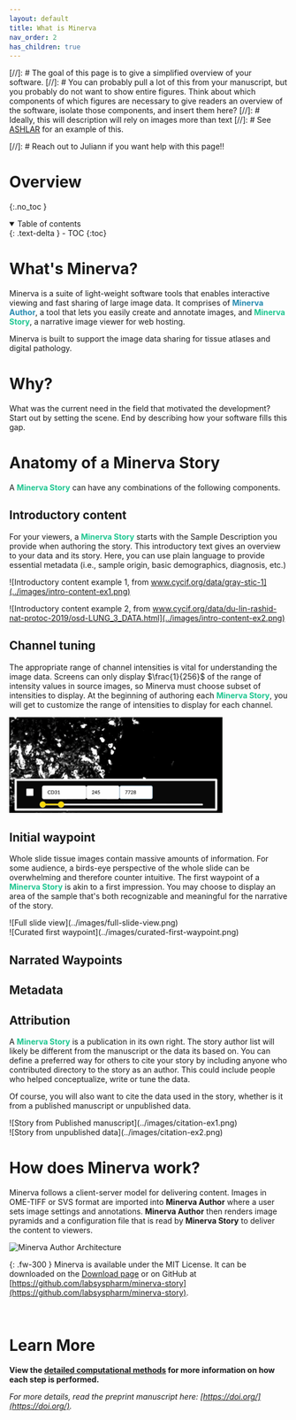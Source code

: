 ```yaml
---
layout: default
title: What is Minerva
nav_order: 2
has_children: true
---
```


[//]: # The goal of this page is to give a simplified overview of your software. 
[//]: # You can probably pull a lot of this from your manuscript, but you probably do not want to show entire figures. Think about which components of which figures are necessary to give readers an overview of the software, isolate those components, and insert them here?
[//]: # Ideally, this will description will rely on images more than text
[//]: # See [ASHLAR](https://labsyspharm.github.io/ashlar/overview/overview-land.html) for an example of this.

[//]: # Reach out to Juliann if you want help with this page!!

# Overview 

{:.no_toc }

<details open markdown="block">
  <summary>
    Table of contents
  </summary>
  {: .text-delta }
  - TOC
{:toc}
</details>

# What's Minerva?
Minerva is a suite of light-weight software tools that enables interactive viewing and fast sharing of large image data. It comprises of <span style="color: #278AB0;">**Minerva Author**</span>, a tool that lets you easily create and annotate images, and <span style="color: #1DC690;">**Minerva Story**</span>, a narrative image viewer for web hosting.

Minerva is built to support the image data sharing for tissue atlases and digital pathology. 

# Why?

What was the current need in the field that motivated the development? Start out by setting the scene. End by describing how your software fills this gap.

# Anatomy of a Minerva Story

A <span style="color: #1DC690;">**Minerva Story**</span> can have any combinations of the following components. 

## Introductory content

For your viewers, a <span style="color: #1DC690;">**Minerva Story**</span> starts with the Sample Description you provide when authoring the story. This introductory text gives an overview to your data and its story. Here, you can use plain language to provide essential metadata (i.e., sample origin, basic demographics, diagnosis, etc.)

![Introductory content example 1, from www.cycif.org/data/gray-stic-1](../images/intro-content-ex1.png)

![Introductory content example 2, from www.cycif.org/data/du-lin-rashid-nat-protoc-2019/osd-LUNG_3_DATA.html](../images/intro-content-ex2.png)

## Channel tuning

The appropriate range of channel intensities is vital for understanding the image data. Screens can only display $\frac{1}{256}$ of the range of intensity values in source images, so Minerva must choose subset of intensities to display. At the beginning of authoring each <span style="color: #1DC690;">**Minerva Story**</span>, you will get to customize the range of intensities to display for each channel.

![Auto-Minerva Channel tunning](../images/auto-channel-tuning-ex.png)

## Initial waypoint

Whole slide tissue images contain massive amounts of information. For some audience, a birds-eye perspective of the whole slide can be overwhelming and therefore counter intuitive. The first waypoint of a <span style="color: #1DC690;">**Minerva Story**</span> is akin to a first impression. You may choose to display an area of the sample that's both recognizable and meaningful for the narrative of the story.

<div class="basic-grid two-column">

<div markdown="1">
![Full slide view](../images/full-slide-view.png)
</div>
<div markdown="1">
![Curated first waypoint](../images/curated-first-waypoint.png)
</div>

</div><!-- end grid -->

## Narrated Waypoints

## Metadata

## Attribution

A <span style="color: #1DC690;">**Minerva Story**</span> is a publication in its own right. The story author list will likely be different from the manuscript or the data its based on. You can define a preferred way for others to cite your story by including anyone who contributed directory to the story as an author. This could include people who helped conceptualize, write or tune the data.

Of course, you will also want to cite the data used in the story, whether is it from a published manuscript or unpublished data.

<div class="basic-grid two-column">

<div markdown="1">
![Story from Published manuscript](../images/citation-ex1.png)
</div>
<div markdown="1">
![Story from unpublished data](../images/citation-ex2.png)
</div>

</div><!-- end grid -->

# How does Minerva work?

Minerva follows a client-server model for delivering content. Images in OME-TIFF or SVS format are imported into **Minerva Author** where a user sets image settings and annotations. **Minerva Author** then renders image pyramids and a configuration file that is read by **Minerva Story** to deliver the content to viewers.

![Minerva Author Architecture](https://user-images.githubusercontent.com/9781588/115775721-3af25200-a381-11eb-8473-bdf2371d0f16.png)

{: .fw-300 }
Minerva is available under the MIT License. It can be downloaded on the [Download page](../usage/download.md) or on GitHub at [https://github.com/labsyspharm/minerva-story](https://github.com/labsyspharm/minerva-story).

<br>

# Learn More
**View the [detailed computational methods](./detailed-methods.html) for more information on how each step is performed.**

*For more details, read the preprint manuscript here: [https://doi.org/](https://doi.org/).*
